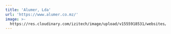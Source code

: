 ```yaml
---
title: 'Alumer, Lda'
url: 'https://www.alumer.co.mz/'
image: >-
  https://res.cloudinary.com/izitech/image/upload/v1555918531/websites/Alumer_lda.png
---
```


